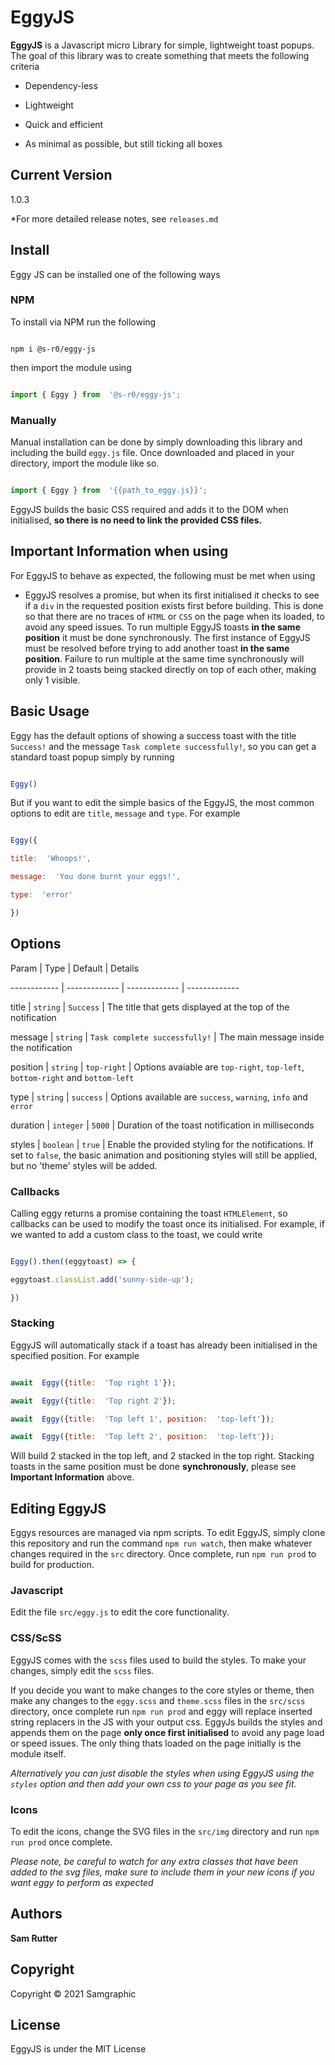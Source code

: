 
# EggyJS

**EggyJS** is a Javascript micro Library for simple, lightweight toast popups. The goal of this library was to create something that meets the following criteria

  

* Dependency-less

* Lightweight

* Quick and efficient

* As minimal as possible, but still ticking all boxes

  

## Current Version

1.0.3

*For more detailed release notes, see `releases.md`  

## Install

  

Eggy JS can be installed one of the following ways

  

### NPM

To install via NPM run the following

```

npm i @s-r0/eggy-js

```

then import the module using

```javascript

import { Eggy } from  '@s-r0/eggy-js';

```

  

### Manually

Manual installation can be done by simply downloading this library and including the build `eggy.js` file. Once downloaded and placed in your directory, import the module like so.

  

```javascript

import { Eggy } from  '{{path_to_eggy.js}}';

```

EggyJS builds the basic CSS required and adds it to the DOM when initialised, **so there is no need to link the provided CSS files.**

  

## Important Information when using

For EggyJS to behave as expected, the following must be met when using

  

* EggyJS resolves a promise, but when its first initialised it checks to see if a `div` in the requested position exists first before building. This is done so that there are no traces of `HTML` or `CSS` on the page when its loaded, to avoid any speed issues. To run multiple EggyJS toasts **in the same position** it must be done synchronously. The first instance of EggyJS must be resolved before trying to add another toast **in the same position**. Failure to run multiple at the same time synchronously will provide in 2 toasts being stacked directly on top of each other, making only 1 visible.

  
  

## Basic Usage

  

Eggy has the default options of showing a success toast with the title `Success!` and the message `Task complete successfully!`, so you can get a standard toast popup simply by running

```javascript

Eggy()

```

But if you want to edit the simple basics of the EggyJS, the most common options to edit are `title`, `message` and `type`. For example

```javascript

Eggy({

title:  'Whoops!',

message:  'You done burnt your eggs!',

type:  'error'

})

```

  

## Options

  

Param | Type | Default | Details

------------ | ------------- | ------------- | -------------

title | `string` | `Success` | The title that gets displayed at the top of the notification

message | `string` | `Task complete successfully!` | The main message inside the notification

position | `string` | `top-right` | Options avaiable are `top-right`, `top-left`, `bottom-right` and `bottom-left`

type | `string` | `success` | Options available are `success`, `warning`, `info` and `error`

duration | `integer` | `5000` | Duration of the toast notification in milliseconds

styles | `boolean` | `true` | Enable the provided styling for the notifications. If set to `false`, the basic animation and positioning styles will still be applied, but no 'theme' styles will be added.

  
  

### Callbacks

Calling eggy returns a promise containing the toast `HTMLElement`, so callbacks can be used to modify the toast once its initialised. For example, if we wanted to add a custom class to the toast, we could write

```javascript

Eggy().then((eggytoast) => {

eggytoast.classList.add('sunny-side-up');

})

```

  

### Stacking

EggyJS will automatically stack if a toast has already been initialised in the specified position. For example

```javascript

await  Eggy({title:  'Top right 1'});

await  Eggy({title:  'Top right 2'});

await  Eggy({title:  'Top left 1', position:  'top-left'});

await  Eggy({title:  'Top left 2', position:  'top-left'});

```

Will build 2 stacked in the top left, and 2 stacked in the top right. Stacking toasts in the same position must be done **synchronously**, please see **Important Information** above.

  
  
  
  

## Editing EggyJS

  

Eggys resources are managed via npm scripts. To edit EggyJS, simply clone this repository and run the command `npm run watch`, then make whatever changes required in the `src` directory. Once complete, run `npm run prod` to build for production.

  

### Javascript

Edit the file `src/eggy.js` to edit the core functionality.

  

### CSS/ScSS

EggyJS comes with the `scss` files used to build the styles. To make your changes, simply edit the `scss` files.

  

If you decide you want to make changes to the core styles or theme, then make any changes to the `eggy.scss` and `theme.scss` files in the `src/scss` directory, once complete run `npm run prod` and eggy will replace inserted string replacers in the JS with your output css. EggyJs builds the styles and appends them on the page **only once first initialised** to avoid any page load or speed issues. The only thing thats loaded on the page initially is the module itself.
  

*Alternatively you can just disable the styles when using EggyJS using the `styles` option and then add your own css to your page as you see fit.*

### Icons

To edit the icons, change the SVG files in the `src/img` directory and run `npm run prod` once complete. 

*Please note, be careful to watch for any extra classes that have been added to the svg files, make sure to include them in your new icons if you want eggy to perform as expected*
  
  

## Authors

**Sam Rutter**

  

## Copyright

Copyright © 2021 Samgraphic

  

## License

EggyJS is under the MIT License